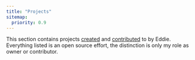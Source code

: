 ```yaml
---
title: "Projects"
sitemap:
  priority: 0.9
---
```


<!--

This page represents the landing page for "projects" section. It is also shown under the homepage header for "projects". It should be therefore relatively short and sweet.

IN the dfault theme, "projects" is divided among "Creations" you authored and "contributions" made to others projects.

-->
<p>This section contains projects <a href="/projects/research-projects">created</a> and <a href="/projects/contributions">contributed</a> to by Eddie.  Everything listed is an open source effort, the distinction is only my role as owner or contributor.</p>
